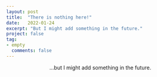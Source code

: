 ```yaml
---
layout: post
title:  "There is nothing here!"
date:   2022-01-24
excerpt: "But I might add something in the future."
project: false
tag:
- empty
  comments: false
---
```


<center>...but I might add something in the future.</center>
